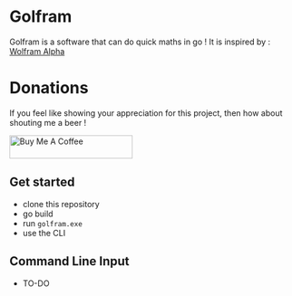 # Golfram
Golfram is a software that can do quick maths in go !
It is inspired by : [Wolfram Alpha](https://www.wolframalpha.com/)

# Donations
If you feel like showing your appreciation for this project, then how about shouting me a beer !

<a href="https://www.buymeacoffee.com/naexys" target="_blank"><img src="https://cdn.buymeacoffee.com/buttons/lato-pink.png" alt="Buy Me A Coffee" style="height: 41px !important;width: 217px !important;" ></a>


## Get started

* clone this repository
* go build 
* run `golfram.exe`
* use the CLI

## Command Line Input
* TO-DO
